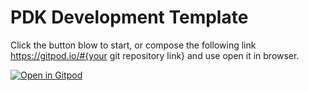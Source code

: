 

# PDK Development Template

Click the button blow to start, or compose the following link https://gitpod.io/#{your git repository link} and use open it in browser.

[![Open in Gitpod](https://gitpod.io/button/open-in-gitpod.svg)](https://gitpod.io/#https://github.com/yuanliuus/PDK-Template.git)
